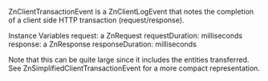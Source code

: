 ZnClientTransactionEvent is a ZnClientLogEvent that notes the completion of a client side HTTP transaction (request/response).

Instance Variables
	request: a ZnRequest
	requestDuration:	 milliseconds
	response:	a ZnResponse
	responseDuration: milliseconds
	
Note that this can be quite large since it includes the entities transferred. See ZnSimplifiedClientTransactionEvent for a more compact representation.